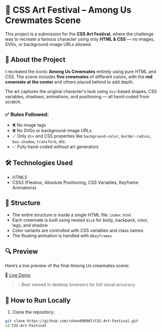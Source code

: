 # 🎨 CSS Art Festival – Among Us Crewmates Scene

This project is a submission for the **CSS Art Festival**, where the challenge was to recreate a famous character using only **HTML & CSS** — no images, SVGs, or background-image URLs allowed.

## 🧠 About the Project

I recreated the iconic **Among Us Crewmates** entirely using pure HTML and CSS. The scene includes **five crewmates** of different colors, with the **red crewmate at the center** and others placed behind to add depth.

The art captures the original character's look using `div`-based shapes, CSS variables, shadows, animations, and positioning — all hand-coded from scratch.

### ✅ Rules Followed:
- ❌ No image tags
- ❌ No SVGs or background-image URLs
- ✅ Only `div` and CSS properties like `background-color`, `border-radius`, `box-shadow`, `transform`, etc.
- ✅ Fully hand-coded without art generators

## 🛠️ Technologies Used
- HTML5
- CSS3 (Flexbox, Absolute Positioning, CSS Variables, Keyframe Animations)

## 📐 Structure

- The entire structure is inside a single HTML file: `index.html`
- Each crewmate is built using nested `div`s for body, backpack, visor, legs, and shadow
- Color variants are controlled with CSS variables and class names
- The floating animation is handled with `@keyframes`

## 🔍 Preview

Here’s a live preview of the final Among Us crewmates scene:

🔗 [Live Demo](https://rohan090987.github.io/CSS-Art-Festival/)

> 💡 Best viewed in desktop browsers for full visual accuracy.

## 🚀 How to Run Locally

1. Clone the repository:

```bash
git clone https://github.com/rohan090987/CSS-Art-Festival.git
cd CSS-Art-Festival


 
 
